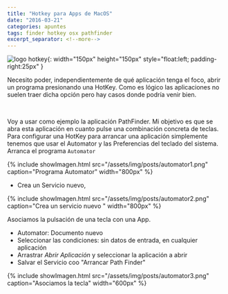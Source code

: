 ```yaml
---
title: "Hotkey para Apps de MacOS"
date: "2016-03-21"
categories: apuntes
tags: finder hotkey osx pathfinder
excerpt_separator: <!--more-->
---
```




![logo hotkey](/assets/img/posts/logo-hotkey.svg){: width="150px" height="150px" style="float:left; padding-right:25px" } 

Necesito poder, independientemente de qué aplicación tenga el foco, abrir un programa presionando una HotKey. Como es lógico las aplicaciones no suelen traer dicha opción pero hay casos donde podría venir bien.

<br clear="left"/>
<!--more-->

Voy a usar como ejemplo la aplicación PathFinder. Mi objetivo es que se abra esta aplicación en cuanto pulse una combinación concreta de teclas. Para configurar una HotKey para arrancar una aplicación simplemente tenemos que usar el Automator y las Preferencias del teclado del sistema. Arranca el programa `Automator`

{% include showImagen.html
    src="/assets/img/posts/automator1.png"
    caption="Programa Automator"
    width="800px"
    %}

- Crea un Servicio nuevo,

{% include showImagen.html
    src="/assets/img/posts/automator2.png"
    caption="Crea un servicio nuevo "
    width="800px"
    %}

Asociamos la pulsación de una tecla con una App.

- Automator: Documento nuevo
- Seleccionar las condiciones: sin datos de entrada, en cualquier aplicación
- Arrastrar *Abrir Aplicación* y seleccionar la aplicación a abrir
- Salvar el Servicio coo "Arrancar Path Finder"

{% include showImagen.html
    src="/assets/img/posts/automator3.png"
    caption="Asociamos la tecla"
    width="600px"
    %}

